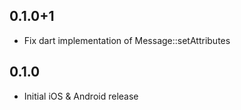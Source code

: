 ## 0.1.0+1

* Fix dart implementation of Message::setAttributes

## 0.1.0

* Initial iOS & Android release
